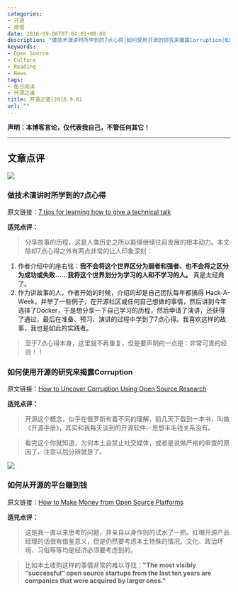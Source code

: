 ```yaml
---
categories:
- 开源
- 感悟
date: 2016-09-06T07:04:01+08:00
description: "做技术演讲时所学到的7点心得|如何使用开源的研究来揭露Corruption|如何从开源的平台赚到钱"
keywords:
- Open Source
- Culture
- Reading
- News
tags:
- 每日阅读
- 开源之道
title: 开源之道(2016.9.6)
url: ""
---
```


**声明：本博客言论，仅代表我自己，不管任何其它！**

---

## 文章点评

![](https://opensource.com/sites/default/files/styles/image-full-size/public/images/life/osdc_share_pixels.png?itok=LPbltLqb)

### 做技术演讲时所学到的7点心得
 
原文链接：[7 tips for learning how to give a technical talk](https://opensource.com/life/16/9/7-tips-learning-how-give-technical-talk)

**适兕点评：**

> 分享故事的历程，这是人类历史之所以能够继续往前发展的根本动力。本文除却7点心得之外有两点非常的让人印象深刻：

1. 作者介绍中的座右铭：**我不会将这个世界区分为弱者和强者、也不会将之区分为成功或失败......我将这个世界划分为学习的人和不学习的人。** 真是太经典了。
2. 作为讲故事的人，作者开始的时候，介绍的却是自己团队每年都搞得 Hack-A-Week，并举了一些例子，在开源社区或任何自己想做的事情，然后讲到今年选择了Docker，于是想分享一下自己学习的历程，然后申请了演讲，还获得了通过，最后在准备、预习、演讲的过程中学到了7点心得。我喜欢这样的故事，我也是如此的实践者。

> 至于7点心得本身，这里就不再重复，但是要声明的一点是：非常可贵的经验！！

### 如何使用开源的研究来揭露Corruption
 
原文链接：[How to Uncover Corruption Using Open Source Research](https://www.bellingcat.com/guides-en/2016/09/05/how-to-uncover-corruption-using-open-source-research/)

**适兕点评：**

> 开源这个概念，似乎在俄罗斯有着不同的理解，前几天下载到一本书，叫做《开源手册》，其实和我每天谈到的开源软件／思想半毛钱关系没有。

> 看完这个你就知道，为何本土会禁止社交媒体，或者是说做严格的审查的原因了。注意以后分辨就是了。

![](https://lh4.googleusercontent.com/FMdGkhcg42pmrKzV5x4zPViBN04liGCyx2vPYjMBiH6A5gy3v0G5HavzZNZenCqwDEPkKN0_UVd3jmLX9KRGz89DpjYDGupNtV76ODtvnqCGWZDLOwqovOtgsS-0SMCxfzVQpYE)

### 如何从开源的平台赚到钱

原文链接：[How to Make Money from Open Source Platforms](https://www.linux.com/news/how-make-money-open-source-platforms)

**适兕点评：**

> 这是我一直以来思考的问题，并亲自以身作则的试水了一把。红帽开源产品经理的话很有借鉴意义，但是仍然要考虑本土特殊的情况。文化、政治环境、习俗等等均是经济必须要考虑到的。

> 比如本土收购这样的事情非常的难以寻找：**"The most visibly “successful” open source startups from the last ten years are companies that were acquired by larger ones."**


